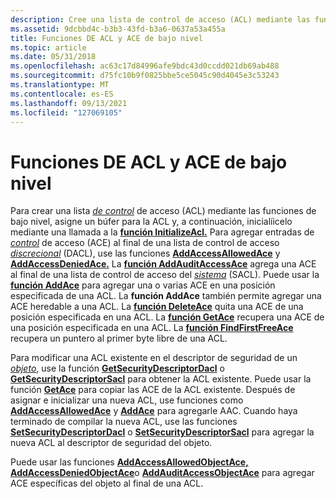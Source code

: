 ```yaml
---
description: Cree una lista de control de acceso (ACL) mediante las funciones de bajo nivel, asigne un búfer para la ACL y, a continuación, inicialíicela mediante una llamada a la función InitializeAcl.
ms.assetid: 9dcbbd4c-b3b3-43fd-b3a6-0637a53a455a
title: Funciones DE ACL y ACE de bajo nivel
ms.topic: article
ms.date: 05/31/2018
ms.openlocfilehash: ac63c17d84996afe9bdc43d0ccdd021db69ab488
ms.sourcegitcommit: d75fc10b9f0825bbe5ce5045c90d4045e3c53243
ms.translationtype: MT
ms.contentlocale: es-ES
ms.lasthandoff: 09/13/2021
ms.locfileid: "127069105"
---
```

# <a name="low-level-acl-and-ace-functions"></a>Funciones DE ACL y ACE de bajo nivel

Para crear una lista [*de control*](/windows/desktop/SecGloss/a-gly) de acceso (ACL) mediante las funciones de bajo nivel, asigne un búfer para la ACL y, a continuación, inicialíicelo mediante una llamada a la [**función InitializeAcl.**](/windows/win32/api/securitybaseapi/nf-securitybaseapi-initializeacl) Para agregar entradas de [*control*](/windows/desktop/SecGloss/a-gly) de acceso (ACE) al final de una lista de control de acceso [*discrecional*](/windows/desktop/SecGloss/d-gly) (DACL), use las funciones [**AddAccessAllowedAce**](/windows/win32/api/securitybaseapi/nf-securitybaseapi-addaccessallowedace) y [**AddAccessDeniedAce.**](/windows/win32/api/securitybaseapi/nf-securitybaseapi-addaccessdeniedace) La [**función AddAuditAccessAce**](/windows/win32/api/securitybaseapi/nf-securitybaseapi-addauditaccessace) agrega una ACE al final de una lista de control de acceso del [*sistema*](/windows/desktop/SecGloss/s-gly) (SACL). Puede usar la [**función AddAce**](/windows/win32/api/securitybaseapi/nf-securitybaseapi-addace) para agregar una o varias ACE en una posición especificada de una ACL. La **función AddAce** también permite agregar una ACE heredable a una ACL. La [**función DeleteAce**](/windows/win32/api/securitybaseapi/nf-securitybaseapi-deleteace) quita una ACE de una posición especificada en una ACL. La [**función GetAce**](/windows/win32/api/securitybaseapi/nf-securitybaseapi-getace) recupera una ACE de una posición especificada en una ACL. La [**función FindFirstFreeAce**](/windows/win32/api/securitybaseapi/nf-securitybaseapi-findfirstfreeace) recupera un puntero al primer byte libre de una ACL.

Para modificar una ACL existente en el descriptor de seguridad de un [*objeto*](/windows/desktop/SecGloss/s-gly), use la función [**GetSecurityDescriptorDacl**](/windows/win32/api/securitybaseapi/nf-securitybaseapi-getsecuritydescriptordacl) o [**GetSecurityDescriptorSacl**](/windows/win32/api/securitybaseapi/nf-securitybaseapi-getsecuritydescriptorsacl) para obtener la ACL existente. Puede usar la función [**GetAce**](/windows/win32/api/securitybaseapi/nf-securitybaseapi-getace) para copiar las ACE de la ACL existente. Después de asignar e inicializar una nueva ACL, use funciones como [**AddAccessAllowedAce**](/windows/win32/api/securitybaseapi/nf-securitybaseapi-addaccessallowedace) y [**AddAce**](/windows/win32/api/securitybaseapi/nf-securitybaseapi-addace) para agregarle AAC. Cuando haya terminado de compilar la nueva ACL, use las funciones [**SetSecurityDescriptorDacl**](/windows/win32/api/securitybaseapi/nf-securitybaseapi-setsecuritydescriptordacl) o [**SetSecurityDescriptorSacl**](/windows/win32/api/securitybaseapi/nf-securitybaseapi-setsecuritydescriptorsacl) para agregar la nueva ACL al descriptor de seguridad del objeto.

Puede usar las funciones [](object-specific-aces.md) [**AddAccessAllowedObjectAce,**](/windows/win32/api/securitybaseapi/nf-securitybaseapi-addaccessallowedobjectace) [**AddAccessDeniedObjectAce**](/windows/win32/api/securitybaseapi/nf-securitybaseapi-addaccessdeniedobjectace)o [**AddAuditAccessObjectAce**](/windows/win32/api/securitybaseapi/nf-securitybaseapi-addauditaccessobjectace) para agregar ACE específicas del objeto al final de una ACL.

 

 
